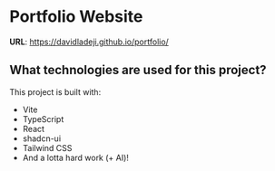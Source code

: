 # Portfolio Website

**URL**: https://davidladeji.github.io/portfolio/

## What technologies are used for this project?

This project is built with:

- Vite
- TypeScript
- React
- shadcn-ui
- Tailwind CSS
- And a lotta hard work (+ AI)!